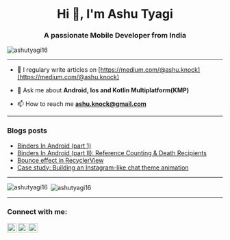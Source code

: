 <h1 align="center">Hi 👋, I'm Ashu Tyagi</h1>
<h3 align="center">A passionate Mobile Developer from India</h3>

<p align="left"> <img src="https://komarev.com/ghpvc/?username=ashutyagi16" alt="ashutyagi16" /> </p>

---

- 📝 I regulary write articles on [https://medium.com/@ashu.knock](https://medium.com/@ashu.knock)

- 💬 Ask me about **Android, Ios and Kotlin Multiplatform(KMP)**

- 📫 How to reach me **ashu.knock@gmail.com**
---
### Blogs posts
<!-- BLOG-POST-LIST:START -->
- [Binders In Android &lpar;part 1&rpar;](https://medium.com/@ashu.knock/binders-in-android-part-1-e875daeb762f?source=rss-51a41ea8aaad------2)
- [Binders In Android &lpar;part II&rpar;: Reference Counting &amp; Death Recipients](https://medium.com/@ashu.knock/binders-in-android-part-ii-reference-counting-death-recipients-19d55c8356c3?source=rss-51a41ea8aaad------2)
- [Bounce effect in RecyclerView](https://medium.com/mindorks/bounce-effect-in-recyclerview-6463a7f81e5?source=rss-51a41ea8aaad------2)
- [Case study: Building an Instagram-like chat theme animation](https://bootcamp.uxdesign.cc/instagram-like-chat-theme-animation-32cc56b483ed?source=rss-51a41ea8aaad------2)
<!-- BLOG-POST-LIST:END -->
---

<p><img align="left" src="https://github-readme-stats.vercel.app/api/top-langs/?username=ashutyagi16&layout=compact" alt="ashutyagi16" /></p>

<p>&nbsp;<img align="center" src="https://github-readme-stats.vercel.app/api?username=ashutyagi16&show_icons=true" alt="ashutyagi16" /></p>

---
### Connect with me:
[<img align="left" alt="AshuTyagi16 | LinkedIn" width="22px" src="https://cdn.jsdelivr.net/npm/simple-icons@v3/icons/linkedin.svg" />][linkedin]
[<img align="left" alt="AshuTyagi16 | StackOverflow" width="22px" src="https://cdn.jsdelivr.net/npm/simple-icons@v3/icons/stackoverflow.svg" />][stackoverflow]
[<img align="left" alt="AshuTyagi16 | Medium" width="22px" src="https://cdn.jsdelivr.net/npm/simple-icons@v3/icons/medium.svg" />][medium]
</br>

[linkedin]: https://linkedin.com/in/ashutyagi16
[stackoverflow]: https://stackoverflow.com/users/6570945
[medium]: https://medium.com/@ashu.knock
